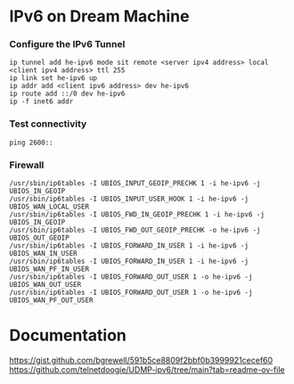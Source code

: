 # IPv6 on Dream Machine
### Configure the IPv6 Tunnel
```
ip tunnel add he-ipv6 mode sit remote <server ipv4 address> local <client ipv4 address> ttl 255
ip link set he-ipv6 up
ip addr add <client ipv6 address> dev he-ipv6
ip route add ::/0 dev he-ipv6
ip -f inet6 addr
```
### Test connectivity
```
ping 2600::
```
### Firewall
```
/usr/sbin/ip6tables -I UBIOS_INPUT_GEOIP_PRECHK 1 -i he-ipv6 -j UBIOS_IN_GEOIP
/usr/sbin/ip6tables -I UBIOS_INPUT_USER_HOOK 1 -i he-ipv6 -j UBIOS_WAN_LOCAL_USER
/usr/sbin/ip6tables -I UBIOS_FWD_IN_GEOIP_PRECHK 1 -i he-ipv6 -j UBIOS_IN_GEOIP
/usr/sbin/ip6tables -I UBIOS_FWD_OUT_GEOIP_PRECHK -o he-ipv6 -j UBIOS_OUT_GEOIP
/usr/sbin/ip6tables -I UBIOS_FORWARD_IN_USER 1 -i he-ipv6 -j UBIOS_WAN_IN_USER
/usr/sbin/ip6tables -I UBIOS_FORWARD_IN_USER 1 -i he-ipv6 -j UBIOS_WAN_PF_IN_USER
/usr/sbin/ip6tables -I UBIOS_FORWARD_OUT_USER 1 -o he-ipv6 -j UBIOS_WAN_OUT_USER
/usr/sbin/ip6tables -I UBIOS_FORWARD_OUT_USER 1 -o he-ipv6 -j UBIOS_WAN_PF_OUT_USER
```

# Documentation
https://gist.github.com/bgrewell/591b5ce8809f2bbf0b3999921cecef60
https://github.com/telnetdoogie/UDMP-ipv6/tree/main?tab=readme-ov-file
